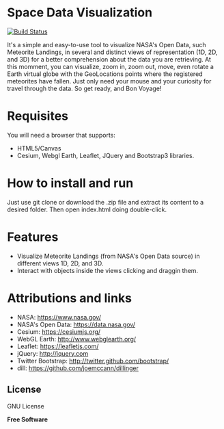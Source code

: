 # Space Data Visualization

[![Build Status](https://travis-ci.org/joemccann/dillinger.svg?branch=master)](https://travis-ci.org/joemccann/dillinger)

 It's a simple and easy-to-use tool to visualize NASA's Open Data, such Meteorite Landings, in several and distinct views of representation (1D, 2D, and 3D) for a better comprehension about the data you are retrieving. At this momment, you can visualize, zoom in, zoom out, move, even rotate a Earth virtual globe with the GeoLocations points where the registered meteorites have fallen. Just only need your mouse and your curiosity for travel through the data. So get ready, and Bon Voyage!

# Requisites
 You will need a browser that supports:
 - HTML5/Canvas
 - Cesium, Webgl Earth, Leaflet, JQuery and Bootstrap3 libraries.

# How to install and run
 Just use git clone or download the .zip file and extract its content to a desired folder. Then open index.html doing double-click.

# Features

  - Visualize Meteorite Landings (from NASA's Open Data source) in different views 1D, 2D, and 3D.
  - Interact with objects inside the views clicking and draggin them.

# Attributions and links

- NASA: https://www.nasa.gov/
- NASA's Open Data: https://data.nasa.gov/
- Cesium: https://cesiumjs.org/
- WebGL Earth: http://www.webglearth.org/
- Leaflet: https://leafletjs.com/
- jQuery: http://jquery.com
- Twitter Bootstrap: <http://twitter.github.com/bootstrap/>
- dill: <https://github.com/joemccann/dillinger>

License
----

GNU License

**Free Software**